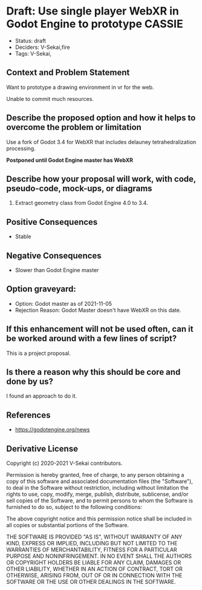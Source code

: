 # Draft: Use single player WebXR in Godot Engine to prototype CASSIE

- Status: draft <!-- draft | rejected | accepted | deprecated | superseded by -->
- Deciders: V-Sekai,fire
- Tags: V-Sekai,

## Context and Problem Statement

Want to prototype a drawing environment in vr for the web.

Unable to commit much resources.

## Describe the proposed option and how it helps to overcome the problem or limitation

Use a fork of Godot 3.4 for WebXR that includes delauney tetrahedralization processing.

**Postponed until Godot Engine master has WebXR**

## Describe how your proposal will work, with code, pseudo-code, mock-ups, or diagrams

1. Extract geometry class from Godot Engine 4.0 to 3.4.

## Positive Consequences <!-- optional -->

- Stable

## Negative Consequences <!-- optional -->

- Slower than Godot Engine master

## Option graveyard: <!-- same as above -->

- Option: Godot master as of 2021-11-05
- Rejection Reason: Godot Master doesn't have WebXR on this date.

## If this enhancement will not be used often, can it be worked around with a few lines of script?

This is a project proposal.

## Is there a reason why this should be core and done by us?

I found an approach to do it.

## References <!-- optional -->

- <https://godotengine.org/news>

## Derivative License

Copyright (c) 2020-2021 V-Sekai contributors.

Permission is hereby granted, free of charge, to any person obtaining a copy
of this software and associated documentation files (the "Software"), to deal
in the Software without restriction, including without limitation the rights
to use, copy, modify, merge, publish, distribute, sublicense, and/or sell
copies of the Software, and to permit persons to whom the Software is
furnished to do so, subject to the following conditions:

The above copyright notice and this permission notice shall be included in all
copies or substantial portions of the Software.

THE SOFTWARE IS PROVIDED "AS IS", WITHOUT WARRANTY OF ANY KIND, EXPRESS OR
IMPLIED, INCLUDING BUT NOT LIMITED TO THE WARRANTIES OF MERCHANTABILITY,
FITNESS FOR A PARTICULAR PURPOSE AND NONINFRINGEMENT. IN NO EVENT SHALL THE
AUTHORS OR COPYRIGHT HOLDERS BE LIABLE FOR ANY CLAIM, DAMAGES OR OTHER
LIABILITY, WHETHER IN AN ACTION OF CONTRACT, TORT OR OTHERWISE, ARISING FROM,
OUT OF OR IN CONNECTION WITH THE SOFTWARE OR THE USE OR OTHER DEALINGS IN THE
SOFTWARE.
